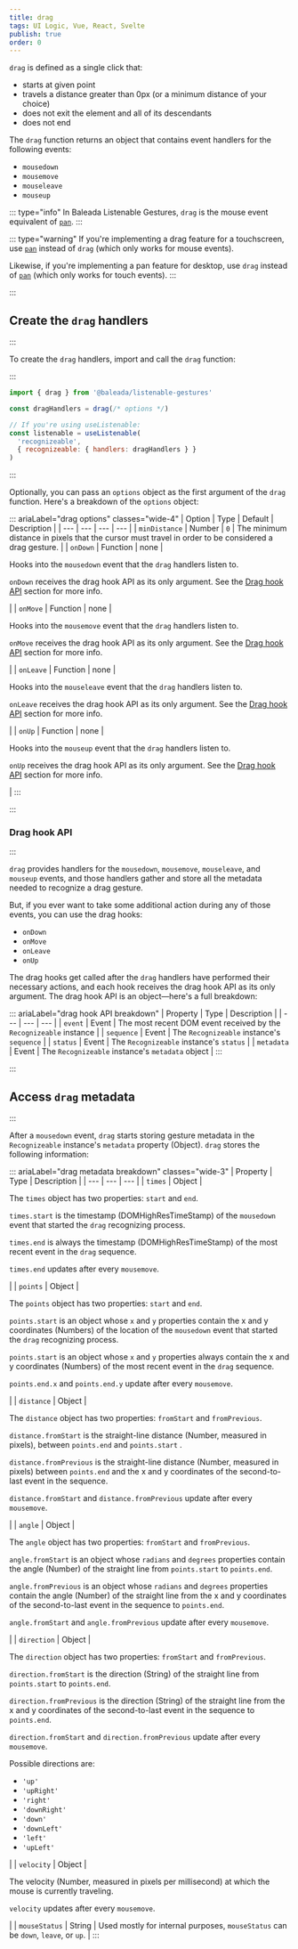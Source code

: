 ```yaml
---
title: drag
tags: UI Logic, Vue, React, Svelte
publish: true
order: 0
---
```


`drag` is defined as a single click that:
- starts at given point
- travels a distance greater than 0px (or a minimum distance of your choice)
- does not exit the element and all of its descendants
- does not end

The `drag` function returns an object that contains event handlers for the following events:
- `mousedown`
- `mousemove`
- `mouseleave`
- `mouseup`

::: type="info"
In Baleada Listenable Gestures, `drag` is the mouse event equivalent of [`pan`](/docs/listenable-gestures/functions/pan).
:::

::: type="warning"
If you're implementing a drag feature for a touchscreen, use [`pan`](/docs/listenable-gestures/functions/pan) instead of `drag` (which only works for mouse events).

Likewise, if you're implementing a pan feature for desktop, use `drag` instead of [`pan`](/docs/listenable-gestures/functions/pan) (which only works for touch events).
:::


:::
## Create the `drag` handlers
:::

To create the `drag` handlers, import and call the `drag` function:

:::
```js
import { drag } from '@baleada/listenable-gestures'

const dragHandlers = drag(/* options */)

// If you're using useListenable:
const listenable = useListenable(
  'recognizeable',
  { recognizeable: { handlers: dragHandlers } }
)
```
:::

Optionally, you can pass an `options` object as the first argument of the `drag` function. Here's a breakdown of the `options` object:

::: ariaLabel="drag options" classes="wide-4"
| Option | Type | Default | Description |
| --- | --- | --- | --- |
| `minDistance` | Number | `0` | The minimum distance in pixels that the cursor must travel in order to be considered a drag gesture. |
| `onDown` | Function | none | <p>Hooks into the `mousedown` event that the `drag` handlers listen to.</p><p>`onDown` receives the drag hook API as its only argument. See the [Drag hook API](#drag-hook-api) section for more info.</p> |
| `onMove` | Function | none | <p>Hooks into the `mousemove` event that the `drag` handlers listen to.</p><p>`onMove` receives the drag hook API as its only argument. See the [Drag hook API](#drag-hook-api) section for more info.</p> |
| `onLeave` | Function | none |  <p>Hooks into the `mouseleave` event that the `drag` handlers listen to.</p><p>`onLeave` receives the drag hook API as its only argument. See the [Drag hook API](#drag-hook-api) section for more info.</p> |
| `onUp` | Function | none | <p>Hooks into the `mouseup` event that the `drag` handlers listen to.</p><p>`onUp` receives the drag hook API as its only argument. See the [Drag hook API](#drag-hook-api) section for more info.</p> |
:::


:::
### Drag hook API
:::

`drag` provides handlers for the `mousedown`, `mousemove`, `mouseleave`, and `mouseup` events, and those handlers gather and store all the metadata needed to recognize a drag gesture.

But, if you ever want to take some additional action during any of those events, you can use the drag hooks:
- `onDown`
- `onMove`
- `onLeave`
- `onUp`

The drag hooks get called after the `drag` handlers have performed their necessary actions, and each hook receives the drag hook API as its only argument. The drag hook API is an object—here's a full breakdown:

::: ariaLabel="drag hook API breakdown"
| Property | Type | Description |
| --- | --- | --- |
| `event` | Event | The most recent DOM event received by the `Recognizeable` instance |
| `sequence` | Event | The `Recognizeable` instance's `sequence` |
| `status` | Event | The `Recognizeable` instance's `status` |
| `metadata` | Event | The `Recognizeable` instance's `metadata` object |
:::


:::
## Access `drag` metadata
:::

After a `mousedown` event, `drag` starts storing gesture metadata in the `Recognizeable` instance's `metadata` property \(Object\). `drag` stores the following information:

::: ariaLabel="drag metadata breakdown" classes="wide-3"
| Property | Type | Description |
| --- | --- | --- |
| `times` | Object | <p>The `times`  object has two properties: `start` and `end`.</p><p>`times.start` is the timestamp (DOMHighResTimeStamp) of the `mousedown` event that started the `drag` recognizing process.</p><p>`times.end` is always the timestamp (DOMHighResTimeStamp) of the most recent event in the `drag` sequence.</p><p>`times.end` updates after every `mousemove`.</p> |
| `points` | Object | <p>The `points`  object has two properties: `start` and `end`.</p><p>`points.start` is an object whose `x` and `y` properties contain the x and y coordinates (Numbers) of the location of the `mousedown` event that started the `drag` recognizing process.</p><p>`points.start` is an object whose `x` and `y` properties always contain the x and y coordinates (Numbers) of the most recent event in the `drag` sequence.</p><p>`points.end.x` and `points.end.y` update after every `mousemove`.</p> |
| `distance` | Object | <p>The `distance` object has two properties: `fromStart` and `fromPrevious`.</p><p>`distance.fromStart` is the straight-line distance (Number, measured in pixels), between `points.end` and `points.start` .</p><p>`distance.fromPrevious` is the straight-line distance (Number, measured in pixels) between `points.end` and the x and y coordinates of the second-to-last event in the sequence.</p><p>`distance.fromStart` and `distance.fromPrevious` update after every `mousemove`.</p> |
| `angle` | Object | <p>The `angle` object has two properties: `fromStart` and `fromPrevious`.</p><p>`angle.fromStart` is an object whose `radians` and `degrees` properties contain the angle (Number) of the straight line from `points.start` to `points.end`.</p><p>`angle.fromPrevious` is an object whose `radians` and `degrees` properties contain the angle (Number) of the straight line from the x and y coordinates of the second-to-last event in the sequence to `points.end`.</p><p>`angle.fromStart` and `angle.fromPrevious` update after every `mousemove`.</p> |
| `direction` | Object | <p>The `direction` object has two properties: `fromStart` and `fromPrevious`.</p><p>`direction.fromStart` is the direction (String) of the straight line from `points.start` to `points.end`.</p><p>`direction.fromPrevious` is the direction (String) of the straight line from the x and y coordinates of the second-to-last event in the sequence to `points.end`.</p><p>`direction.fromStart` and `direction.fromPrevious` update after every `mousemove`.</p><p>Possible directions are:</p><ul><li>`'up'`</li><li>`'upRight'`</li><li>`'right'`</li><li>`'downRight'`</li><li>`'down'`</li><li>`'downLeft'`</li><li>`'left'`</li><li>`'upLeft'`</li></ul> |
| `velocity` | Object | <p>The velocity (Number, measured in pixels per millisecond) at which the mouse is currently traveling.</p><p>`velocity` updates after every `mousemove`.</p> |
| `mouseStatus` | String | Used mostly for internal purposes, `mouseStatus` can be `down`, `leave`, or `up`. |
:::